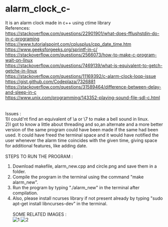 # alarm_clock_c- </br>
It is an alarm clock made in c++ using ctime library </br>
References: </br>
https://stackoverflow.com/questions/22901901/what-does-fflushstdin-do-in-c-programing </br>
https://www.tutorialspoint.com/cplusplus/cpp_date_time.htm </br>
https://www.geeksforgeeks.org/sprintf-in-c/ </br>
https://stackoverflow.com/questions/2566073/how-to-make-c-program-wait-on-linux </br>
https://stackoverflow.com/questions/7469139/what-is-equivalent-to-getch-getche-in-linux </br>
https://stackoverflow.com/questions/11169392/c-alarm-clock-loop-issue </br>
https://gist.github.com/Codeplaza/7326881 </br>
https://stackoverflow.com/questions/31589464/difference-between-delay-and-sleep-in-c </br>
https://www.unix.com/programming/143352-playing-sound-file-sdl-c.html </br>
</br></br>
Issues : </br>
1)I could'nt find an equivalent of \a or \7 to make a bell sound in linux. </br>
2)I got to know a little about threading and so,an alternate and a more better version of the same program could have been made if the same had been used. It could have freed the terminal space and it would have notified the user whenever the alarm time coincides with the given time, giving space for additional features, like adding date. </br></br>
STEPS TO RUN THE PROGRAM :</br>
1. Download makefile, alarm_new.cpp and circle.png and save them in a folder. </br>
2. Compile the program in the terminal using the command "make alarm_new". </br>
3. Run the program by typing "./alarm_new" in the terminal after compilation.</br>
4. Also, please install ncurses library if not present already by typing "sudo apt-get install libncurses-dev" in the terminal. </br></br>
SOME RELATED IMAGES : </br>
![1](https://user-images.githubusercontent.com/34703680/37865387-c2ce8272-2fa1-11e8-9f9a-b90ce911f4f0.png)
![2](https://user-images.githubusercontent.com/34703680/37865398-edff6a88-2fa1-11e8-9bc6-040af5da2f20.png)
